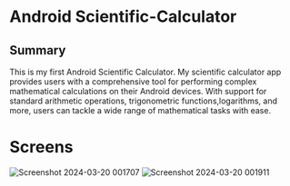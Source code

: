# Android Scientific-Calculator
<h2> Summary </h2>
This is my first Android Scientific Calculator. My scientific calculator app provides users with a comprehensive tool for performing complex mathematical calculations on their Android devices. With support for standard arithmetic operations, trigonometric functions,logarithms, and more, users can tackle a wide range of mathematical tasks with ease.


# Screens

![Screenshot 2024-03-20 001707](https://github.com/Zahid404Mars/Android_Scientific_calculator/assets/114461735/530fe563-c6d3-4372-ba71-2013aafe4bd7) ![Screenshot 2024-03-20 001911](https://github.com/Zahid404Mars/Android_Scientific_calculator/assets/114461735/794a391c-3bc5-41df-b08c-7f2fb51fb44e)

